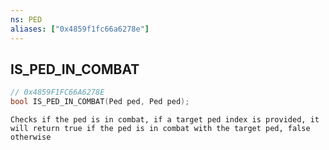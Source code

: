 ```yaml
---
ns: PED
aliases: ["0x4859f1fc66a6278e"]
---
```

## IS_PED_IN_COMBAT

```c
// 0x4859F1FC66A6278E
bool IS_PED_IN_COMBAT(Ped ped, Ped ped);
```

```
Checks if the ped is in combat, if a target ped index is provided, it will return true if the ped is in combat with the target ped, false otherwise
```

